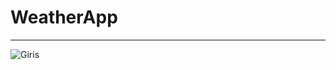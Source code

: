 # WeatherApp

--------------------------------------------------------------------------------------

![Giris](../master/ScreenShots/HorizontalDark.png)
